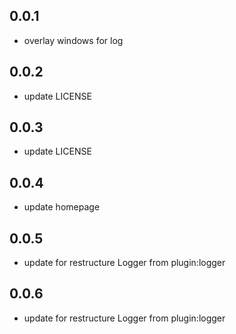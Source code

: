 ## 0.0.1

* overlay windows for log

## 0.0.2

* update LICENSE

## 0.0.3

* update LICENSE

## 0.0.4

* update homepage

## 0.0.5

* update for restructure Logger from plugin:logger

## 0.0.6

* update for restructure Logger from plugin:logger